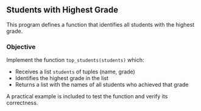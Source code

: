 ## Students with Highest Grade

This program defines a function that identifies all students with the highest grade.

### Objective

Implement the function `top_students(students)` which:

* Receives a list `students` of tuples (name, grade)
* Identifies the highest grade in the list
* Returns a list with the names of all students who achieved that grade

A practical example is included to test the function and verify its correctness.

